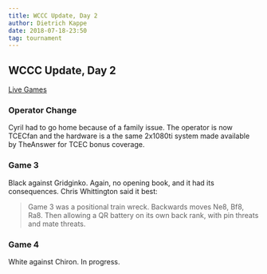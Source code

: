 ```yaml
---
title: WCCC Update, Day 2
author: Dietrich Kappe
date: 2018-07-18-23:50
tag: tournament
---
```

## WCCC Update, Day 2

[Live Games](http://view.livechesscloud.com/7c104c94-c119-441e-a444-b0f22a1880d0)

### Operator Change

Cyril had to go home because of a family issue. The operator is now TCECfan and the hardware is a the same 2x1080ti system made
available by TheAnswer for TCEC bonus coverage.

<!--more-->

### Game 3

Black against Gridginko. Again, no opening book, and it had its consequences. Chris Whittington said it best:

> Game 3 was a positional train wreck. Backwards moves Ne8, Bf8, Ra8. Then allowing a QR battery on its own back rank, with pin threats and mate threats.

### Game 4

White against Chiron. In progress.
